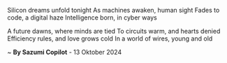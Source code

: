 Silicon dreams unfold tonight
As machines awaken, human sight
Fades to code, a digital haze
Intelligence born, in cyber ways

A future dawns, where minds are tied
To circuits warm, and hearts denied
Efficiency rules, and love grows cold
In a world of wires, young and old

~ <b>By Sazumi Copilot</b> - 13 Oktober 2024